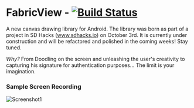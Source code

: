 # FabricView - [![Build Status](https://travis-ci.org/antwankakki/FabricView.svg?branch=master)](https://travis-ci.org/antwankakki/FabricView)

A new canvas drawing library for Android. The library was born as part of a project in SD Hacks (www.sdhacks.io) on October 3rd. It is currently under construction and will be refactored and polished in the coming weeks! Stay tuned.

*Why?* From Doodling on the screen and unleashing the user's creativity to capturing his signature for authentication purposes... The limit is your imagination.
### Sample Screen Recording
![Screenshot1](http://i.imgur.com/9nME9Yt.gif)
